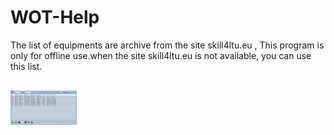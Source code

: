 # WOT-Help
The list of equipments are archive from the site skill4ltu.eu , This program is only for offline use.when the site skill4ltu.eu is not available, you can use this list. 

## <img src="https://raw.githubusercontent.com/alipanahii/WOT-Help/main/ScreenShots/Screenshot_1.png" height="56"/>
